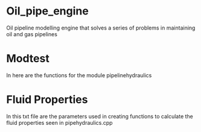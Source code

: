 # Oil_pipe_engine
Oil pipeline modelling engine that solves a series of problems in maintaining oil and gas pipelines

# Modtest
In here are the functions for the module pipelinehydraulics

# Fluid Properties
In this txt file are the parameters used in creating functions to calculate the fluid properties seen in pipehydraulics.cpp
